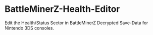 # BattleMinerZ-Health-Editor
Edit the Health/Status Sector in BattleMinerZ Decrypted Save-Data for Nintendo 3DS consoles.
